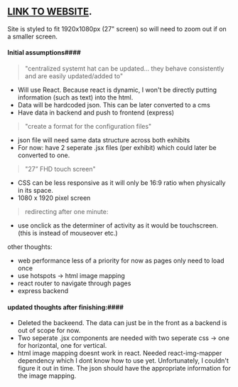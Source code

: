 ## [LINK TO WEBSITE](https://subtle-jelly-37f12b.netlify.app/). ##

Site is styled to fit 1920x1080px (27" screen) so will need to zoom out if on a smaller screen.
 
#### Initial assumptions#### 

> "centralized systemt hat can be updated... they behave consistently and are easily updated/added to"
* Will use React. Because react is dynamic, I won't be directly putting information (such as text) into the html.
* Data will be hardcoded json. This can be later converted to a cms
* Have data in backend and push to frontend (express)

> "create a format for the configuration files"
* json file will need same data structure across both exhibits
* For now: have 2 seperate .jsx files (per exhibit) which could later be converted to one.

> "27” FHD touch screen"
* CSS can be less responsive as it will only be 16:9 ratio when physically in its space.
* 1080 x 1920 pixel screen

> redirecting after one minute:
* use onclick as the determiner of activity as it would be touchscreen. (this is instead of mouseover etc.)

other thoughts: <br />
* web performance less of a priority for now as pages only need to load once
* use hotspots -> html image mapping
* react router to navigate through pages
* express backend

#### updated thoughts after finishing:####  <br />
* Deleted the backeend. The data can just be in the front as a backend is out of scope for now.
* Two seperate .jsx components are needed with two seperate css -> one for horizontal, one for vertical.
* html image mapping doesnt work in react. Needed react-img-mapper dependency which I dont know how to use yet. Unfortunately, I couldn't figure it out in time. The json should have the appropriate information for the image mapping.
